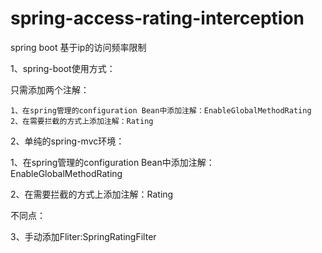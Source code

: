# spring-access-rating-interception
spring boot 基于ip的访问频率限制

1、spring-boot使用方式：
  
  只需添加两个注解：
    
    1、在spring管理的configuration Bean中添加注解：EnableGlobalMethodRating
    2、在需要拦截的方式上添加注解：Rating

2、单纯的spring-mvc环境：
   
   1、在spring管理的configuration Bean中添加注解：EnableGlobalMethodRating
   
   2、在需要拦截的方式上添加注解：Rating
   
   不同点：
   
   3、手动添加Fliter:SpringRatingFilter
  

